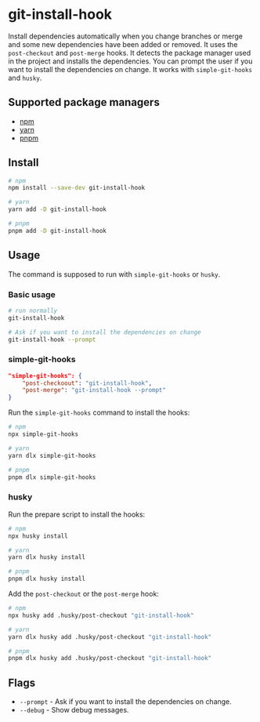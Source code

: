 # git-install-hook

Install dependencies automatically when you change branches or merge and some new dependencies have been added or removed. It uses the `post-checkout` and `post-merge` hooks. It detects the package manager used in the project and installs the dependencies. You can prompt the user if you want to install the dependencies on change. It works with `simple-git-hooks` and `husky`.

## Supported package managers

-   [npm](https://www.npmjs.com/)
-   [yarn](https://yarnpkg.com/)
-   [pnpm](https://pnpm.io/)

## Install

```bash
# npm
npm install --save-dev git-install-hook

# yarn
yarn add -D git-install-hook

# pnpm
pnpm add -D git-install-hook
```

## Usage

The command is supposed to run with `simple-git-hooks` or `husky`.

### Basic usage

```bash
# run normally
git-install-hook

# Ask if you want to install the dependencies on change
git-install-hook --prompt
```

### simple-git-hooks

```json
"simple-git-hooks": {
    "post-checkoout": "git-install-hook",
    "post-merge": "git-install-hook --prompt"
}
```

Run the `simple-git-hooks` command to install the hooks:

```bash
# npm
npx simple-git-hooks

# yarn
yarn dlx simple-git-hooks

# pnpm
pnpm dlx simple-git-hooks
```

### husky

Run the prepare script to install the hooks:

```bash
# npm
npx husky install

# yarn
yarn dlx husky install

# pnpm
pnpm dlx husky install
```

Add the `post-checkout` or the `post-merge` hook:

```bash
# npm
npx husky add .husky/post-checkout "git-install-hook"

# yarn
yarn dlx husky add .husky/post-checkout "git-install-hook"

# pnpm
pnpm dlx husky add .husky/post-checkout "git-install-hook"
```

## Flags

-   `--prompt` - Ask if you want to install the dependencies on change.
-   `--debug` - Show debug messages.
